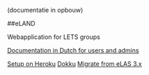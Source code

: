 (documentatie in opbouw)

##eLAND

Webapplication for LETS groups

[Documentation in Dutch for users and admins](http://letsa.net)


[Setup on Heroku](http://letsa.net/setup-on-heroku.html)
[Dokku](http://letsa.net/dokku.html)
[Migrate from eLAS 3.x](http://letsa.net/migrate-from-elas-3.html)


